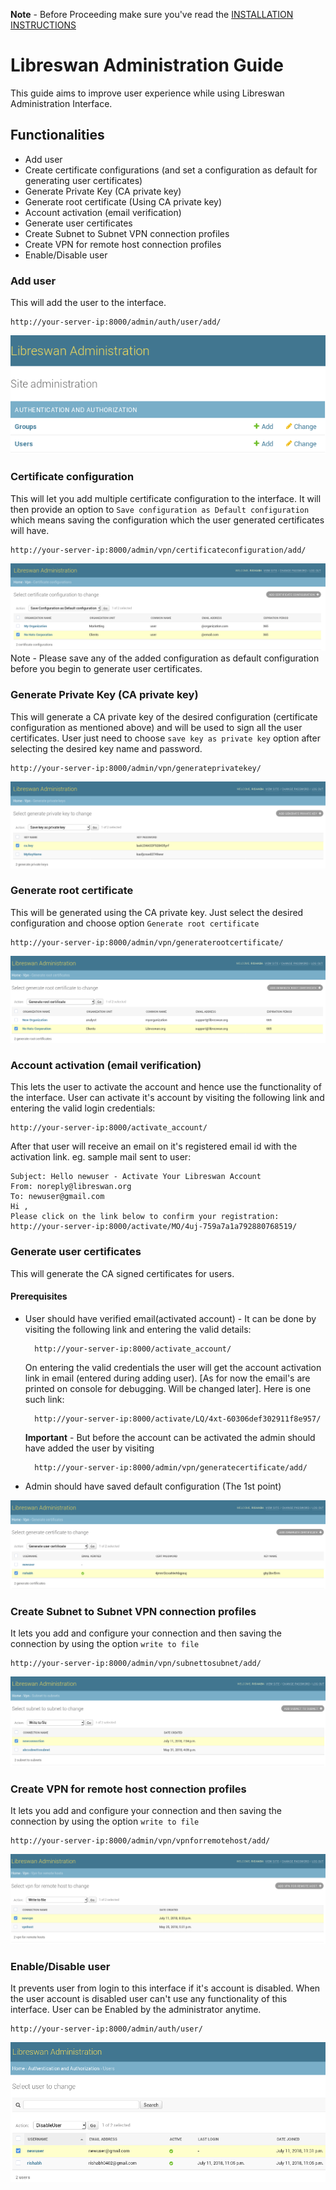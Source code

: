 **Note** - Before Proceeding make sure you've read the [INSTALLATION INSTRUCTIONS](https://github.com/Rishabh04-02/Libreswan-managing-interface/blob/master/INSTALLATION_INSTRUCTIONS.md)

# Libreswan Administration Guide
This guide aims to improve user experience while using Libreswan Administration Interface.

## Functionalities 
* Add user
* Create certificate configurations (and set a configuration as default for generating user certificates)
* Generate Private Key (CA private key)
* Generate root certificate (Using CA private key)
* Account activation (email verification)
* Generate user certificates
* Create Subnet to Subnet VPN connection profiles
* Create VPN for remote host connection profiles
* Enable/Disable user

### Add user
This will add the user to the interface.

	http://your-server-ip:8000/admin/auth/user/add/
![Add user Image](images/adduser.png)

### Certificate configuration
This will let you add multiple certificate configuration to the interface. It will then provide an option to `Save configuration as Default configuration` which means saving the configuration which the user generated certificates will have.

	http://your-server-ip:8000/admin/vpn/certificateconfiguration/add/
![Save Configuration as Default configuration](images/certificateconfiguration.png)
Note - Please save any of the added configuration as default configuration before you begin to generate user certificates.

### Generate Private Key (CA private key)
This will generate a CA private key of the desired configuration (certificate configuration as mentioned above) and will be used to sign all the user certificates. User just need to choose `save key as private key` option after selecting the desired key name and password.

	http://your-server-ip:8000/admin/vpn/generateprivatekey/
![CA Private Key](images/CAprivatekey.png)

### Generate root certificate
This will be generated using the CA private key. Just select the desired configuration and choose option `Generate root certificate`

	http://your-server-ip:8000/admin/vpn/generaterootcertificate/
![Generate Root certificate](images/rootcertificates.png)

### Account activation (email verification)
This lets the user to activate the account and hence use the functionality of the interface.
User can activate it's account by visiting the following link and entering the valid login credentials:
	
	http://your-server-ip:8000/activate_account/
After that user will receive an email on it's registered email id with the activation link. eg. sample mail sent to user:


	Subject: Hello newuser - Activate Your Libreswan Account
	From: noreply@libreswan.org
	To: newuser@gmail.com
	Hi ,
	Please click on the link below to confirm your registration:
	http://your-server-ip:8000/activate/MO/4uj-759a7a1a792880768519/

### Generate user certificates
This will generate the CA signed certificates for users.

#### Prerequisites
* User should have verified email(activated account) -
	It can be done by visiting the following link and entering the valid details:

		http://your-server-ip:8000/activate_account/
	On entering the valid credentials the user will get the account activation link in email (entered during adding user). [As for now the email's are printed on console for debugging. Will be changed later]. Here is one such link:

		http://your-server-ip:8000/activate/LQ/4xt-60306def302911f8e957/

	**Important** - But before the account can be activated the admin should have added the user by visiting 

		http://your-server-ip:8000/admin/vpn/generatecertificate/add/

* Admin should have saved default configuration (The 1st point)

![Generate user certificates](images/usercerts.png)

### Create Subnet to Subnet VPN connection profiles
It lets you add and configure your connection and then saving the connection by using the option `write to file`

	http://your-server-ip:8000/admin/vpn/subnettosubnet/add/
![Create Subnet to Subnet VPN connection profiles](images/subnets.png)

### Create VPN for remote host connection profiles
It lets you add and configure your connection and then saving the connection by using the option `write to file`

	http://your-server-ip:8000/admin/vpn/vpnforremotehost/add/
![Create VPN for remote host connection profiles](images/vpn.png)

### Enable/Disable user
It prevents user from login to this interface if it's account is disabled. When the user account is disabled user can't use any functionality of this interface. User can be Enabled by the administrator anytime.

	http://your-server-ip:8000/admin/auth/user/
![Enable/Disable user](images/disableuser.png)
